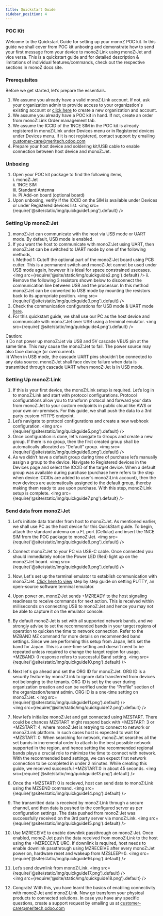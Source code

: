 ```yaml
---
title: Quickstart Guide
sidebar_position: 4
---
```


### POC Kit
Welcome to the Quickstart Guide for setting up your monoZ POC kit. In this guide we shall cover from POC kit unboxing and demonstrate how to send your first message from your device to monoZ:Link using monoZ:Jet and vice versa. This is a quickstart guide and for detailed description & limitations of individual features/commands, check out the respective sections in monoZ docs site.

### Prerequisites
Before we get started, let’s prepare the essentials. 
1.	We assume you already have a valid monoZ:Link account. If not, ask your organization admin to provide access to your organization`s existing account or <a href="https://link.monoz.io/monoZLink/Login">click here</a> to create a new organization and account.
2.	We assume you already have a POC kit in hand. If not, create an order from monoZ:Link Order management tab.
3.	We assume the ICCID of the 1NCE SIM in the POC kit is already registered in monoZ:Link under Devices menu or in Registered devices under Devices menu. If it is not registered, contact support by emailing customer-care@meritech.odoo.com
4.	Prepare your host device and soldering kit/USB cable to enable connection between host device and monoZ:Jet.

### Unboxing
1.	Open your POC kit package to find the following items,\
    i.	monoZ:Jet \
    ii.	1NCE SIM \
    iii.	Standard Antenna \
    iv.	Pi Add-on board (optional board) 
2.	Upon unboxing, verify if the ICCID on the SIM is available under Devices or under Registered devices list.
    <img src={require('@site/static/img/quickguide1.png').default} />

### Setting Up monoZ:Jet
1.	monoZ:Jet can communicate with the host via USB mode or UART mode. By default, USB mode is enabled.
2.	If you want the host to communicate with monoZ:Jet using UART, then monoZ:Jet can be switched to UART mode by one of the following methods, \
    i.	Method 1: Cutoff the optional part of the monoZ:Jet board using PCB cutter. This is a permanent switch and monoZ:Jet cannot be used under USB mode again, however it is ideal for space constrained usecases. 
    <img src={require('@site/static/img/quickguide2.png').default} />
    ii.	Remove the following 3 resistors shown below to disconnect the communication line between USB and the processor. In this method monoZ:Jet can be converted to USB mode by mounting the resistors back to its appropriate position.
    <img src={require('@site/static/img/quickguide3.png').default} />
3.	Check the communication configurations for USB mode & UART mode <a href="https://docs.monoz.io/docs/monoZJet/hostcommunication">here</a>.
4.	For this quickstart guide, we shall use our PC as the host device and communicate with monoZ:Jet over USB using a terminal emulator.
    <img src={require('@site/static/img/quickguide4.png').default} />

Caution:\
i)	Do not power up monoZ:Jet via USB and 5V cascade VBUS pin at the same time. This may cause the monoZ:Jet to fail. The power source may also face damage (or overcurrent).\
ii)	When in USB mode, the cascade UART pins shouldn’t be connected to any data source. monoZ:Jet shall face device failure when data is transmitted through cascade UART when monoZ:Jet is in USB mode.



### Setting Up monoZ:Link
1.	If this is your first device, the monoZ:Link setup is required. Let’s log in to monoZ:Link and start with protocol configurations. Protocol configurations allow you to transform protocol and forward your data from monoZ:Jet to your custom endpoints in public cloud like AWS or your own on-premises. For this guide, we shall push the data to a 3rd party custom HTTPS endpoint.
2.	Let’s navigate to protocol configurations and create a new webhook configuration. 
    <img src={require('@site/static/img/quickguide5.png').default} />
3.	Once configuration is done, let's navigate to Groups and create a new group. If there is no group, then the first created group shall be automatically allocated as “Default” group. 
    <img src={require('@site/static/img/quickguide6.png').default} />
4.	As we didn’t have a default group during time of purchase let’s manually assign a group to the device. Navigate to Registered devices in the Devices page and select the ICCID of the target device. When a default group was available during purchase (purchase here refers to the step when device ICCIDs are added to user`s monoZ:Link account), then the new devices are automatically assigned to the default group, thereby making them ready to use upon purchase. With this step, monoZ:Link setup is complete.
    <img src={require('@site/static/img/quickguide7.png').default} />
 

### Send data from monoZ:Jet
1.	Let’s initiate data transfer from host to monoZ:Jet. As mentioned earlier, we shall use PC as the host device for this QuickStart guide. To begin, attach the standard antenna on u.FL port (Cellular) and insert the 1NCE SIM from the POC package to monoZ:Jet.
    <img src={require('@site/static/img/quickguide8.png').default} />
 
2.	Connect monoZ:Jet to your PC via USB-C cable. Once connected you should immediately notice the Power LED (Red) light up on the monoZ:Jet board.
    <img src={require('@site/static/img/quickguide9.png').default} />
 
3.	Now, Let's set up the terminal emulator to establish communication with monoZ:Jet. <a href="https://docs.monoz.io/v1/_d_e_b_u_g__c_o_n_s_o_l_e.html">Click here to view</a> step by step guide on setting PUTTY, an open-source software terminal emulator.
4.	Upon power on, monoZ:Jet sends +MZREADY to the host signaling readiness to receive commands for next action. This is received within milliseconds on connecting USB to monoZ:Jet and hence you may not be able to capture it on the emulator console. 
5.	By default monoZ:Jet is set with all supported network bands, and we strongly advise to set the recommended bands in your target regions of operation to quicken the time to network connection. Refer to the MZBAND MZ command for more details on recommended band settings. Since we are performing this setup from Japan, let’s set the band for Japan. This is a one-time setting and doesn’t need to be repeated unless required to change the target region for usage. +MZBAND: 0 response refers to successful Band setting.
    <img src={require('@site/static/img/quickguide10.png').default} />
6.	Next let's go ahead and set the ORG ID for monoZ:Jet. ORG ID is a security feature by monoZ:Link to ignore data transferred from devices not belonging to the tenants. ORG ID is set by the user during organization creation and can be verified under the “Profile” section of the organization/tenant admin. ORG ID is a one-time setting on monoZ:Jet.
    <img src={require('@site/static/img/quickguide11.png').default} /><br/>
    <img src={require('@site/static/img/quickguide12.png').default} />

7.	Now let’s initialize monoZ:Jet and get connected using MZSTART. There could be chances MZSTART might respond back with +MZSTART: 3 or +MZSTART: 4, where monoZ:Jet is retrying to connect to network or monoZ:Link platform. In such cases host is expected to wait for +MZSTART: 0. When searching for network, monoZ:Jet searches all the set bands in incremental order to attach to the best possible network supported in the region, and hence setting the recommended regional bands plays a crucial role to minimize the time to connect with network. With the recommended band settings, we can expect first network connection to be completed in under 2 minutes. While creating this guide, we received successful +MZSTART:0 in about 45 seconds. 
    <img src={require('@site/static/img/quickguide13.png').default} />
8.	Once the +MZSTART: 0 is recieved, host can send data to monoZ:Link using the MZSEND command. 
    <img src={require('@site/static/img/quickguide14.png').default} />

9.	The transmitted data is received by monoZ:Link through a secure channel, and then data is pushed to the configured server as per configuration settings. The data pushed from monoZ:Jet was successfully received on the 3rd party server via monoZ:Link.
    <img src={require('@site/static/img/quickguide15.png').default} />
10.	Use MZRECEIVE to enable downlink passthrough on monoZ:Jet. Once enabled, monoZ:Jet push the data received from monoZ:Link to the host using the +MZRECEIVE URC. If downlink is required, host needs to enable downlink passthrough using MZRECEIVE after every monoZ:Jet power on, hardware reset and wakeup from MZSLEEP=0.
    <img src={require('@site/static/img/quickguide16.png').default} />
11.	Let’s send downlink from monoZ:Link.
    <img src={require('@site/static/img/quickguide17.png').default} /><br/>
    <img src={require('@site/static/img/quickguide18.png').default} />
 
12.	Congrats! With this, you have learnt the basics of enabling connectivity with monoZ:Jet and monoZ:Link. Now go transform your physical products to connected solutions. In case you have any specific questions, create a support request by emailing us at customer-care@meritech.odoo.com
